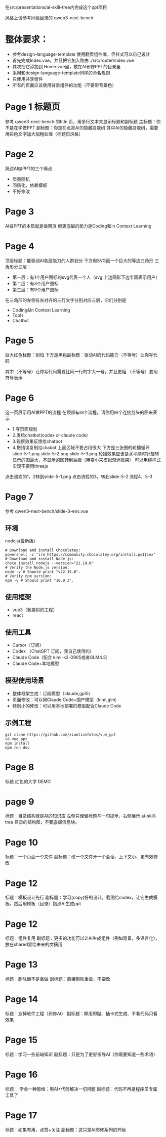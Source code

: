  在src/presentations/ai-skill-tree内完成这个ppt项目

风格上请参考同级目录的 qwen3-next-bench

# 整体要求：
- 参考design-language-template 使用翻页组件库，但样式可以自己设计
- 首先完成Index.vue，并且把它加入路由 ./src/router/index.vue
- 其次把它添加到 Home.vue里，放在AI邪修PPT的目录里
- 采用和design-language-template同样的命名规则
- 只使用共享组件
- 所有的页面应该使用背景组件的功能（不要带背景色）



# Page 1 标题页
参考 qwen3-next-bench 的title 页，用多行文本来显示标题和副标题
主标题：你不是在学做PPT
副标题：你是在点亮AI的隐藏技能树
其中AI的隐藏技能树，需要用彩色文字加大加粗处理（标题页风格）


# Page 2 

简述AI做PPT的三个痛点
- 质量随机
- 同质化，依赖模板
- 不好修改

# Page 3
AI做PPT的本质就是做网页
但更底层的能力是Coding和In Context Learning

# Page 4
顶层标题：能驱动AI各层能力的人群划分
下方用SVG画一个巨大的等边三角形
三角形分三层：
- 第一层：有1个用户图标的svg代表一个人（svg:上边圆形下边半圆表示用户）
- 第二层：有3个用户图标
- 第三层：有9个用户图标

在三角形的左侧有左对齐的三行文字分别对应三层，它们分别是
- Coding&In Context Learning
- Tools
- Chatbot

# Page 5
巨大红色标题：别怕
下方是黑色副标题：驱动AI的代码能力（不等号）让你写代码

其中（不等号）让你写代码需要比同一行的字大一号，并且更粗
（不等号）要用符号表示

# Page 6
这一页展示用AI做PPT的流程
在顶部有四个流程，请你用四个连接剪头的图来表示
-  1.写页面规划
-  2.发给chatbot(codex or claude code)
-  3.观察效果反馈给chatbot
-  4.把错误复制给chabot
上面区域不要占用很大
下方是三张图的轮播循环
slide-5-1.png
slide-5-2.png
slide-5-3.png
轮播效果应该是水平顺时针旋转
显示的图最大，不显示的图转到后面（用变小来模拟渐远效果）
可以用纯样式实现不要用threejs

点击流程的1，2转到slide-5-1.png
点击流程的3，转到slide-5-2
流程4，5-3

# Page 7
参考 qwen3-next-bench/slide-3-env.vue

## 环境
nodejs(最新版)
```
# Download and install Chocolatey:
powershell -c "irm https://community.chocolatey.org/install.ps1|iex"
# Download and install Node.js:
choco install nodejs --version="22.19.0"
# Verify the Node.js version:
node -v # Should print "v22.19.0".
# Verify npm version:
npm -v # Should print "10.9.3".
```
## 使用框架
- vue3（我提供的工程）
- react
## 使用工具
- Cursor（订阅）
- Codex （ChatGPT 订阅，我自己使用的）
- Claude Code（配合 kimi-k2-0905或者GLM4.5）
- Claude Code+本地模型
## 模型使用场景
- 整体框架生成：订阅模型（claude,gpt5）
- 页面修改：可以用Claude Code+国产模型（kimi,glm)
- 特别小的修改：可以用本地部署的模型配合Claude Code
## 示例工程
```
git clone https://github.com/xiaotianfotos/vue_ppt
cd vue_ppt
npm install
npm run dev
```

# Page 8
标题 红色的大字 DEMO

# page 9
标题：目录结构就是AI的知识库
左侧只保留标题与一句提示，右侧展示 ai-skill-tree 目录的结构图，不要底部信息块。

# Page 10
标题：一个页面一个文件
副标题：改一个文件开一个会话、上下文小、更有效修改

# Page 12
标题：模板设计先行
副标题：学习(copy)好的设计，截图给codex，让它生成模板，然后用模板（目录）指点AI生成ppt

# Page 12
标题：组件复用
副标题：更多的功能可以让AI生成组件（例如背景，多语言化），放在shared里给未来的文稿用

# Page 13
标题：删除而不是重做
副标题：直接删除重做，不要改

# Page 14
标题：忘掉软件工程（邪修AI）
副标题：即用即抛、抽卡式生成、不看代码只看效果

# Page 15
标题：学习一些前端知识
副标题：只是为了更好指导AI（你需要知道一些术语）

# Page 16
标题： 学会一种思维：用AI+代码解决一切问题
副标题：代码不再是程序员专属工具了

# Page 17
标题：如果有用，点赞+关注
副标题：这只是AI邪修系列的开始




